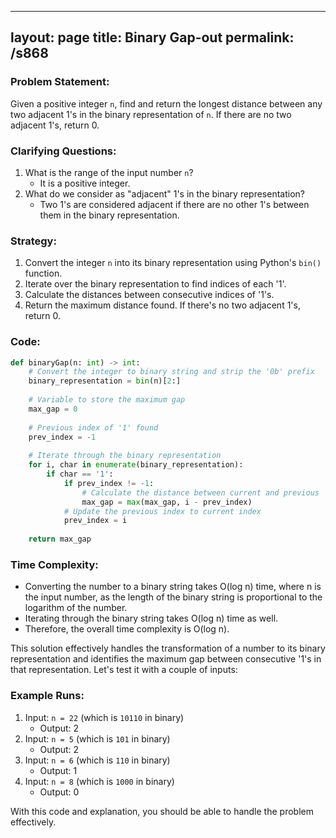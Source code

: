 
---
layout: page
title:  Binary Gap-out
permalink: /s868
---

### Problem Statement:
Given a positive integer `n`, find and return the longest distance between any two adjacent 1's in the binary representation of `n`. If there are no two adjacent 1's, return 0.

### Clarifying Questions:
1. What is the range of the input number `n`?
   - It is a positive integer.
2. What do we consider as "adjacent" 1's in the binary representation? 
   - Two 1's are considered adjacent if there are no other 1's between them in the binary representation.

### Strategy:
1. Convert the integer `n` into its binary representation using Python's `bin()` function.
2. Iterate over the binary representation to find indices of each '1'.
3. Calculate the distances between consecutive indices of '1's.
4. Return the maximum distance found. If there's no two adjacent 1's, return 0.

### Code:
```python
def binaryGap(n: int) -> int:
    # Convert the integer to binary string and strip the '0b' prefix
    binary_representation = bin(n)[2:]
    
    # Variable to store the maximum gap
    max_gap = 0
    
    # Previous index of '1' found
    prev_index = -1
    
    # Iterate through the binary representation
    for i, char in enumerate(binary_representation):
        if char == '1':
            if prev_index != -1:
                # Calculate the distance between current and previous '1'
                max_gap = max(max_gap, i - prev_index)
            # Update the previous index to current index
            prev_index = i
    
    return max_gap
```

### Time Complexity:
- Converting the number to a binary string takes O(log n) time, where n is the input number, as the length of the binary string is proportional to the logarithm of the number.
- Iterating through the binary string takes O(log n) time as well.
- Therefore, the overall time complexity is O(log n).

This solution effectively handles the transformation of a number to its binary representation and identifies the maximum gap between consecutive '1's in that representation. Let's test it with a couple of inputs:

### Example Runs:
1. Input: `n = 22` (which is `10110` in binary)
   - Output: 2
2. Input: `n = 5` (which is `101` in binary)
   - Output: 2
3. Input: `n = 6` (which is `110` in binary)
   - Output: 1
4. Input: `n = 8` (which is `1000` in binary)
   - Output: 0

With this code and explanation, you should be able to handle the problem effectively.